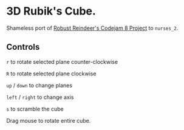 # 3D Rubik's Cube.

Shameless port of [Robust Reindeer's Codejam 8 Project](https://github.com/bjoseru/pdcj8-robust-reindeer) to `nurses_2`.

Controls
--------
`r` to rotate selected plane counter-clockwise

`R` to rotate selected plane clockwise

`up` / `down` to change planes

`left` / `right` to change axis

`s` to scramble the cube

Drag mouse to rotate entire cube.
